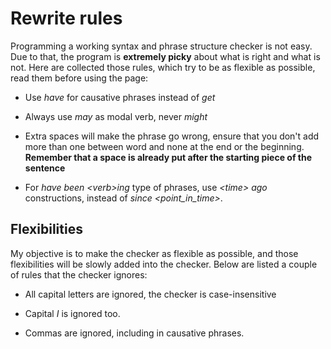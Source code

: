 # Rewrite rules

Programming a working syntax and phrase structure checker is not easy. Due to that, the program is **extremely picky** about what is right and what is not. Here are collected those rules, which try to be as flexible as possible, read them before using the page:

- Use _have_ for causative phrases instead of _get_

- Always use _may_ as modal verb, never _might_

- Extra spaces will make the phrase go wrong, ensure that you don't add more than one between word and none at the end or the beginning. **Remember that a space is already put after the starting piece of the sentence**

- For _have been \<verb>ing_ type of phrases, use _\<time> ago_ constructions, instead of _since \<point_in_time>_.

## Flexibilities

My objective is to make the checker as flexible as possible, and those flexibilities will be slowly added into the checker. Below are listed a couple of rules that the checker ignores:

- All capital letters are ignored, the checker is case-insensitive

- Capital _I_ is ignored too.

- Commas are ignored, including in causative phrases.
